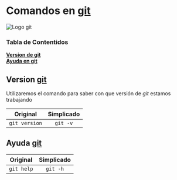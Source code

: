 # Comandos en **[git](https://git-scm.com/)**

![Logo git](https://git-scm.com/images/logo@2x.png)

### Tabla de Contentidos
**[Version de git](#version-git)**<br>
**[Ayuda en git](#ayuda-git)**

## Version **[git](https://git-scm.com/)**

Utilizaremos el comando para saber con que versión de *git* estamos trabajando

| Original          | Simplicado   |
| ----------------- |:------------:|
| ```git version``` | ```git -v``` |

## Ayuda **[git](https://git-scm.com/)**

| Original       | Simplicado   |
| -------------- |:------------:|
| ```git help``` | ```git -h``` |

